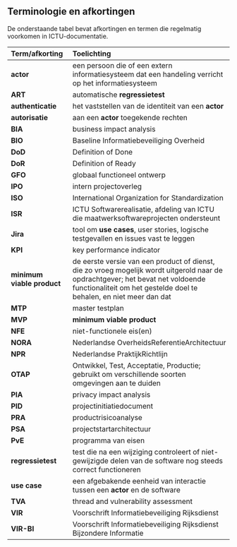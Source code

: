 ## Terminologie en afkortingen

De onderstaande tabel bevat afkortingen en termen die regelmatig voorkomen in ICTU-documentatie.

| Term/afkorting | Toelichting |
|:---------------|:------------|
| **actor** | een persoon die of een extern informatiesysteem dat een handeling verricht op het informatiesysteem |
| **ART** | automatische **regressietest** |
| **authenticatie** | het vaststellen van de identiteit van een **actor** |
| **autorisatie** | aan een **actor** toegekende rechten |
| **BIA** | business impact analysis |
| **BIO** | Baseline Informatiebeveiliging Overheid |
| **DoD** | Definition of Done |
| **DoR** | Definition of Ready |
| **GFO** | globaal functioneel ontwerp |
| **IPO** | intern projectoverleg |
| **ISO** | International Organization for Standardization |
| **ISR** | ICTU Softwarerealisatie, afdeling van ICTU die maatwerksoftwareprojecten ondersteunt |
| **Jira** | tool om **use cases**, user stories, logische testgevallen en issues vast te leggen |
| **KPI** | key performance indicator |
| **minimum viable product** | de eerste versie van een product of dienst, die zo vroeg mogelijk wordt uitgerold naar de opdrachtgever; het bevat net voldoende functionaliteit om het gestelde doel te behalen, en niet meer dan dat |
| **MTP** | master testplan |
| **MVP** | **minimum viable product** |
| **NFE** | niet-functionele eis(en) |
| **NORA** | Nederlandse OverheidsReferentieArchitectuur |
| **NPR** | Nederlandse PraktijkRichtlijn |
| **OTAP** | Ontwikkel, Test, Acceptatie, Productie; gebruikt om verschillende soorten omgevingen aan te duiden |
| **PIA** | privacy impact analysis |
| **PID** | projectinitiatiedocument |
| **PRA** | productrisicoanalyse |
| **PSA** | projectstartarchitectuur |
| **PvE** | programma van eisen |
| **regressietest** | test die na een wijziging controleert of niet-gewijzigde delen van de software nog steeds correct functioneren |
| **use case** | een afgebakende eenheid van interactie tussen een **actor** en de software |
| **TVA** | thread and vulnerability assessment |
| **VIR** | Voorschrift Informatiebeveiliging Rijksdienst |
| **VIR-BI** | Voorschrift Informatiebeveiliging Rijksdienst Bijzondere Informatie |
